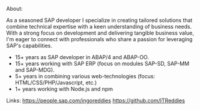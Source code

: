 About:

As a seasoned SAP developer I specialize in creating tailored solutions that combine technical expertise with a keen understanding of business needs. With a strong focus on development and delivering tangible business value, I'm eager to connect with professionals who share a passion for leveraging SAP's capabilities.

- 15+ years as SAP developer in ABAP/4 and ABAP-OO.
- 15+ years working with SAP ERP (focus on modules SAP-SD, SAP-MM and SAP-MDG).
- 5+ years in combining various web-technologies (focus: HTML/CSS/PHP/Javascript, etc.)
- 1+ years working with Node.js and npm

Links:
https://people.sap.com/ingoreddies
https://github.com/ITReddies



